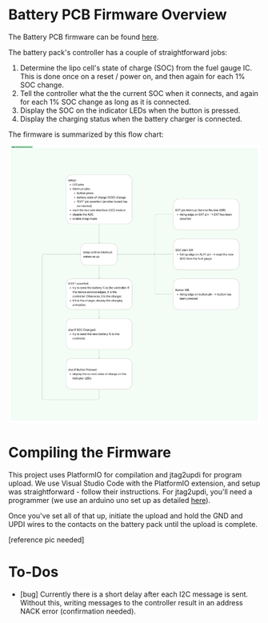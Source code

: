 # Battery PCB Firmware Overview

The Battery PCB firmware can be found [here](https://github.com/0102io/testing/tree/main/tt_battery_fw_pio).

The battery pack's controller has a couple of straightforward jobs:
1. Determine the lipo cell's state of charge (SOC) from the fuel gauge IC. This is done once on a reset / power on, and then again for each 1% SOC change. 
2. Tell the controller what the the current SOC when it connects, and again for each 1% SOC change as long as it is connected.
3. Display the SOC on the indicator LEDs when the button is pressed.
4. Display the charging status when the battery charger is connected.

The firmware is summarized by this flow chart:

![battery firmware flowchart](../images/batteryFirmwareFlowchart.png)

# Compiling the Firmware

This project uses PlatformIO for compilation and jtag2updi for program upload. We use Visual Studio Code with the PlatformIO extension, and setup was straightforward - follow their instructions. For jtag2updi, you'll need a programmer (we use an arduino uno set up as detailed [here](https://github.com/ElTangas/jtag2updi)). 

Once you've set all of that up, initiate the upload and hold the GND and UPDI wires to the contacts on the battery pack until the upload is complete. 

[reference pic needed]

# To-Dos
- [bug] Currently there is a short delay after each I2C message is sent. Without this, writing messages to the controller result in an address NACK error (confirmation needed).